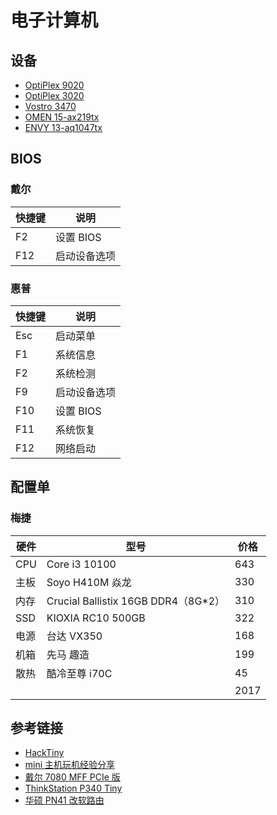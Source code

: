 # 电子计算机

## 设备

- [OptiPlex 9020](https://www.dell.com/support/home/zh-cn/product-support/product/optiplex-9020-desktop/overview)
- [OptiPlex 3020](https://www.dell.com/support/home/zh-cn/product-support/product/optiplex-3020-desktop/overview)
- [Vostro 3470](https://www.dell.com/support/home/zh-cn/product-support/product/vostro-3470-desktop/overview)
- [OMEN 15-ax219tx](https://support.hp.com/cn-zh/product/omen-by-hp-15-ax200-laptop-pc-series/13810162/model/15178106)
- [ENVY 13-aq1047tx](https://support.hp.com/cn-zh/product/hp-envy-13-aq1000-laptop-pc-series/29126477/model/32126589)

## BIOS

### 戴尔

| 快捷键 | 说明         |
| ------ | ------------ |
| F2     | 设置 BIOS    |
| F12    | 启动设备选项 |

### 惠普

| 快捷键 | 说明         |
| ------ | ------------ |
| Esc    | 启动菜单     |
| F1     | 系统信息     |
| F2     | 系统检测     |
| F9     | 启动设备选项 |
| F10    | 设置 BIOS    |
| F11    | 系统恢复     |
| F12    | 网络启动     |

## 配置单

### 梅捷

| 硬件 | 型号                                | 价格 |
| ---- | ----------------------------------- | ---- |
| CPU  | Core i3 10100                       | 643  |
| 主板 | Soyo H410M 焱龙                     | 330  |
| 内存 | Crucial Ballistix 16GB DDR4（8G*2） | 310  |
| SSD  | KIOXIA RC10 500GB                   | 322  |
| 电源 | 台达 VX350                          | 168  |
| 机箱 | 先马 趣造                           | 199  |
| 散热 | 酷冷至尊 i70C                       | 45   |
|      |                                     | 2017 |

## 参考链接

- [HackTiny](https://www.hacktiny.com/)
- [mini 主机玩机经验分享](https://www.chiphell.com/thread-2220492-1-1.html)
- [戴尔 7080 MFF PCIe 版](https://www.chiphell.com/thread-2255382-1-1.html)
- [ThinkStation P340 Tiny](https://www.chiphell.com/thread-2352814-1-1.html)
- [华硕 PN41 改软路由](https://www.chiphell.com/thread-2373003-1-1.html)

